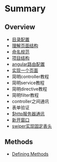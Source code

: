# Summary

## Overview

* [目录配置](README.md)
* [理解页面结构](li-jie-ye-mian-jie-gou.md)
* [命名规范](ming-ming-gui-fan.md)
* [项目结构](xiang-mu-jie-gou.md)
* [angular路由配置](lu-you-pei-zhi.md)
* [实现一个页面](shi-xian-yi-ge-ye-mian.md)
* 简明controller教程
* 简明service教程
* 简明directive教程
* 简明filter教程
* controller之间通讯
* 表单验证
* [$http服务器通讯](httpfu-wu-qi-tong-xun.md)
* [新开窗口](xin-kai-chuang-kou.md)
* [swiper实现固定表头](swipergu-ding-biao-tou-an-li.md)

## Methods

* [Defining Methods](methods.md)

